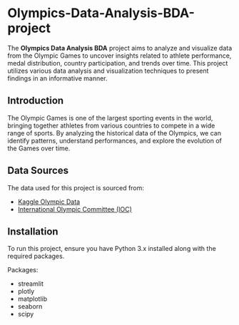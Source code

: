 # Olympics-Data-Analysis-BDA-project

The **Olympics Data Analysis BDA** project aims to analyze and visualize data from the Olympic Games to uncover insights related to athlete performance, medal distribution, country participation, and trends over time. This project utilizes various data analysis and visualization techniques to present findings in an informative manner.

## Introduction
The Olympic Games is one of the largest sporting events in the world, bringing together athletes from various countries to compete in a wide range of sports. By analyzing the historical data of the Olympics, we can identify patterns, understand performances, and explore the evolution of the Games over time.

## Data Sources
The data used for this project is sourced from:
- [Kaggle Olympic Data](https://www.kaggle.com/competitions/olympic-data-visualization)
- [International Olympic Committee (IOC)](https://olympics.com/ioc)

## Installation
To run this project, ensure you have Python 3.x installed along with the required packages.

Packages:
  - streamlit
  - plotly
  - matplotlib
  - seaborn
  - scipy
